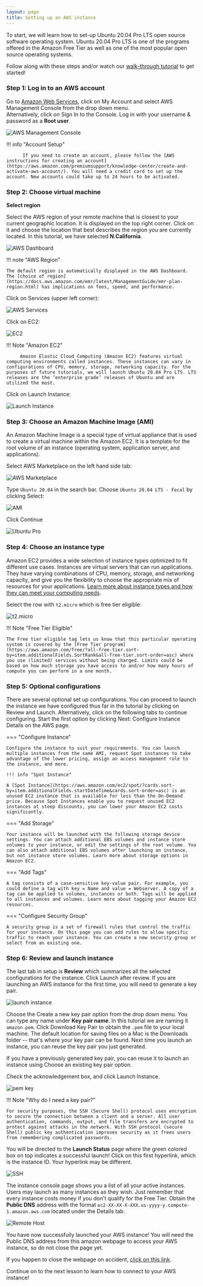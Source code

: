 ```yaml
---
layout: page
title: Setting up an AWS instance
---
```


To start, we will learn how to set-up Ubuntu 20.04 Pro LTS open source software operating system. Ubuntu 20.04 Pro LTS is one of the programs offered in the Amazon Free Tier as well as one of the most popular open source operating systems.

Follow along with these steps and/or watch our [walk-through tutorial](./introtoaws2.md) to get started!

### Step 1: Log in to an AWS account

Go to [Amazon Web Services](https://aws.amazon.com), click on <span class="highlight_txt">My Account</span> and select  <span class="highlight_txt">AWS Management Console</span> from the drop down menu.
</br>Alternatively, click on <span class="highlight_txt">Sign In to the Console</span>. Log in with your username & password as a **Root user**.

![AWS Management Console](./images-aws/aws_1.png "AWS my account button")

!!! info "Account Setup"

          If you need to create an account, please follow the [AWS instructions for creating an account](https://aws.amazon.com/premiumsupport/knowledge-center/create-and-activate-aws-account/). You will need a credit card to set up the account. New accounts could take up to 24 hours to be activated.


### Step 2: Choose virtual machine
**Select region**

Select the AWS region of your remote machine that is closest to your current geographic location. It is displayed on the top right corner. Click on it and choose the location that best describes the region you are currently located. In this tutorial, we have selected **N.California**.

![AWS Dashboard](./images-aws/aws_2.png "AWS amazon machine selection")

!!! note "AWS Region"

    The default region is automatically displayed in the AWS Dashboard. The [choice of region](https://docs.aws.amazon.com/emr/latest/ManagementGuide/emr-plan-region.html) has implications on fees, speed, and performance.

Click on <span class="highlight_txt">Services</span> (upper left corner):

![AWS Services](./images-aws/aws_3.png "AWS Services button")

Click on <span class="highlight_txt">EC2</span>:

![EC2](./images-aws/aws_4.png "AWS EC2 button")

!!! Note "Amazon EC2"

         Amazon Elastic Cloud Computing (Amazon EC2) features virtual computing environments called instances. These instances can vary in configurations of CPU, memory, storage, networking capacity. For the purposes of future tutorials, we will launch Ubuntu 20.04 Pro LTS. LTS releases are the ‘enterprise grade’ releases of Ubuntu and are utilized the most.

Click on <span class="highlight_txt">Launch Instance</span>:

![Launch Instance](./images-aws/aws_5.png "AWS launch button")


### Step 3: Choose an Amazon Machine Image (AMI)

An Amazon Machine Image is a special type of virtual appliance that is used to create a virtual machine within the Amazon EC2. It is a template for the root volume of an instance (operating system, application server, and applications).

Select <span class="highlight_txt">AWS Marketplace</span> on the left hand side tab:

![AWS Marketplace](./images-aws/aws_6.png "AWS marketplace button")

Type `Ubuntu 20.04` in the search bar. Choose `Ubuntu 20.04 LTS - Focal` by clicking <span class="highlight_txt">Select</span>:

![AMI](./images-aws/aws_7.png "AWS Ubuntu AMI")

Click <span class="highlight_txt">Continue</span>

![Ubuntu Pro](./images-aws/aws_9.png "Ubuntu Pro information")

### Step 4: Choose an instance type

Amazon EC2 provides a wide selection of instance types optimized to fit different use cases. Instances are virtual servers that can run applications. They have varying combinations of CPU, memory, storage, and networking capacity, and give you the flexibility to choose the appropriate mix of resources for your applications. [Learn more about instance types and how they can meet your computing needs](https://aws.amazon.com/ec2/instance-types/).

Select the row with `t2.micro` which is free tier eligible:

![t2.micro](./images-aws/aws_8.png "t2 micro instance type")

!!! Note "Free Tier Eligible"

    The Free tier eligible tag lets us know that this particular operating system is covered by the [Free Tier program](https://aws.amazon.com/free/?all-free-tier.sort-by=item.additionalFields.SortRank&all-free-tier.sort-order=asc) where you use (limited) services without being charged. Limits could be based on how much storage you have access to and/or how many hours of compute you can perform in a one month.

### Step 5: Optional configurations

There are several optional set up configurations. You can proceed to launch the instance we have configured thus far in the tutorial by clicking on <span class="highlight_txt">Review and Launch</span>. Alternatively, click on the following tabs to continue configuring. Start the first option by clicking <span class="highlight_txt">Next: Configure Instance Details</span> on the AWS page.

=== "Configure Instance"

    Configure the instance to suit your requirements. You can launch multiple instances from the same AMI, request Spot instances to take advantage of the lower pricing, assign an access management role to the instance, and more.

    !!! info "Spot Instance"

    A [Spot Instance](https://aws.amazon.com/ec2/spot/?cards.sort-by=item.additionalFields.startDateTime&cards.sort-order=asc) is an unused EC2 instance that is available for less than the On-Demand price. Because Spot Instances enable you to request unused EC2 instances at steep discounts, you can lower your Amazon EC2 costs significantly.

=== "Add Storage"

    Your instance will be launched with the following storage device settings. You can attach additional EBS volumes and instance store volumes to your instance, or edit the settings of the root volume. You can also attach additional EBS volumes after launching an instance, but not instance store volumes. Learn more about storage options in Amazon EC2.

=== "Add Tags"

    A tag consists of a case-sensitive key-value pair. For example, you could define a tag with key = Name and value = Webserver. A copy of a tag can be applied to volumes, instances or both. Tags will be applied to all instances and volumes. Learn more about tagging your Amazon EC2 resources.

=== "Configure Security Group"

    A security group is a set of firewall rules that control the traffic for your instance. On this page you can add rules to allow specific traffic to reach your instance. You can create a new security group or select from an existing one.

### Step 6: Review and launch instance

The last tab in setup is **Review** which summarizes all the selected configurations for the instance. Click <span class="highlight_txt">Launch</span> after review. If you are launching an AWS instance for the first time, you will need to generate a key pair.

![launch instance](./images-aws/aws_launch.png "launch the instance")

Choose the <span class="highlight_txt">Create a new key pair</span> option from the drop down menu. You can type any name under **Key pair name**. In this tutorial we are naming it `amazon.pem`. Click <span class="highlight_txt">Download Key Pair</span> to obtain the `.pem` file to your local machine. The default location for saving files on a Mac is the Downloads folder -- that's where your key pair can be found. Next time you launch an instance, you can reuse the key pair you just generated.

If you have a previously generated key pair, you can reuse it to launch an instance using <span class="highlight_txt">Choose an existing key pair</span> option.

Check the acknowledgement box, and click <span class="highlight_txt">Launch Instance</span>.

![pem key](./images-aws/aws_10.png "key pair set up")

!!! Note "Why do I need a key pair?"

    For security purposes, the SSH (Secure Shell) protocol uses encryption to secure the connection between a client and a server. All user authentication, commands, output, and file transfers are encrypted to protect against attacks in the network. With SSH protocol (secure Shell) public key authentication improves security as it frees users from remembering complicated passwords.

You will be directed to the **Launch Status** page where the green colored box on top indicates a successful launch! Click on this first hyperlink, which is the instance ID. Your hyperlink may be different.

![SSH](./images-aws/aws_11.png "Instance ID link")

The instance console page shows you a list of all your active instances. Users may launch as many instances as they wish. Just remember that every instance costs money if you don't qualify for the Free Tier. Obtain the **Public DNS** address with the format `ec2-XX-XX-X-XXX.us-yyyy-y.compute-1.amazon.aws.com` located under the <span class="highlight_txt">Details</span> tab.

![Remote Host](./images-aws/aws_12.png "AWS instance running page")

You have now successfully launched your AWS instance! You will need the Public DNS address from this amazon webpage to access your AWS instance, so do not close the page yet.

If you happen to close the webpage on accident, [click on this link](https://us-west-1.console.aws.amazon.com/ec2/v2/home?region=us-west-1#Instances:sort=instanceId).

Continue on to the next lesson to learn how to connect to your AWS instance!
